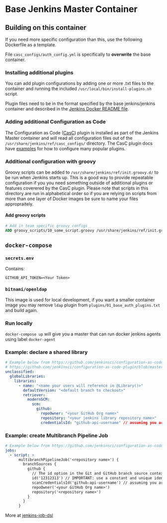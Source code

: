 # Base Jenkins Master Container

## Building on this container

If you need more specific configuration than this, use the following Dockerfile as a template.

File `casc_configs/auth_config.yml` is specifically to **overwrite** the base container.

### Installing additional plugins

You can add plugin configurations by adding one or more .txt files to the container and running the included `/usr/local/bin/install-plugins.sh` script.

Plugin files need to be in the format specified by the base jenkins/jenkins container and described in the [Jenkins Docker README file](https://github.com/jenkinsci/docker/blob/master/README.md#plugin-version-format).

### Adding additional Configuration as Code

The Configuration as Code ([CasC](https://github.com/jenkinsci/configuration-as-code-plugin)) plugin is installed as part of the Jenkins Master container and will read all configuration files out of the `/usr/share/jenkins/ref/casc_configs/` directory. The CasC plugin docs have [examples](https://github.com/jenkinsci/configuration-as-code-plugin/tree/master/demos) for how to configure many popular plugins.

### Additional configuration with groovy

Groovy scripts can be added to `/usr/share/jenkins/ref/init.groovy.d/` to be run when Jenkins starts up. This is a good way to provide repeatable configuration if you you need something outside of additional plugins or features coverered by the CasC plugin. Please note that scripts in this directory are run in alphabetical order so if you are relying on scripts from more than one layer of Docker images be sure to name your files appropraitely.

#### Add groovy scripts

```Dockerfile
# Add in team specific groovy configs
ADD groovy_scripts/10_some_script.groovy /usr/share/jenkins/ref/init.groovy.d/
```

## `docker-compose`

### `secrets.env`

Contains:

```text
GITHUB_API_TOKEN=<Your Token>
```

### `bitnami/openldap`

This image is used for local development, if you want a smaller container image you may remove `ldap` plugin from `plugins/01_base_auth_plugins.txt` and build again.

### Run locally

`docker-compose up` will give you a master that can run docker jenkins agents using label `docker-agent`

### Example: declare a shared library

```yaml
# Example below from https://github.com/jenkinsci/configuration-as-code-plugin/blob/master/demos/jenkins/jenkins.yaml#L63-L70A
# https://github.com/jenkinsci/configuration-as-code-plugin/blob/master/integrations/src/test/resources/io/jenkins/plugins/casc/GlobalLibrariesGitHubTest.yml
unclassified:
  globalLibraries:
    libraries:
      - name: "<name your users will reference in @Library()>"
        defaultVersion: "<default branch to checkout>"
        retriever:
          modernSCM:
            scm:
              github:
                repoOwner: "<your GitHub Org name>"
                repository: "<your jenkins library repository name>"
                credentialsId: "github-api-username" // assuming you are using the default credentials
```

### Example: create Multibranch Pipeline Job

```yaml
# Example below from https://github.com/jenkinsci/configuration-as-code-plugin/tree/master/demos/jobs
jobs:
  - script: >
      multibranchPipelineJob('<repository name>') {
        branchSources {
          github {
            // The id option in the Git and GitHub branch source contexts is now mandatory (JENKINS-43693).
            id('12312313') // IMPORTANT: use a constant and unique identifier
            scanCredentialsId('github-api-username') // assuming you are using the default credentials
            repoOwner('<your GitHub Org name>')
            repository('<repository name>')
          }
        }
      }
```

More at [jenkins-job-dsl](https://jenkinsci.github.io/job-dsl-plugin/)
